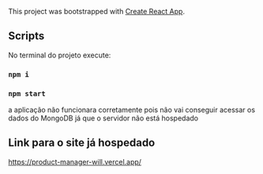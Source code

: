 This project was bootstrapped with [Create React App](https://github.com/facebook/create-react-app).

## Scripts

No terminal do projeto execute:

### `npm i`
### `npm start`

a aplicação não funcionara corretamente pois não vai conseguir acessar os dados do MongoDB já que o servidor não está hospedado

## Link para o site já hospedado 

https://product-manager-will.vercel.app/
